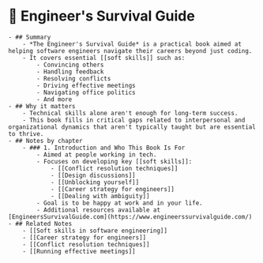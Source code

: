 # 📘 Engineer's Survival Guide
	- ## Summary
		- *The Engineer's Survival Guide* is a practical book aimed at helping software engineers navigate their careers beyond just coding.
		- It covers essential [[soft skills]] such as:
			- Convincing others
			- Handling feedback
			- Resolving conflicts
			- Driving effective meetings
			- Navigating office politics
			- And more
	- ## Why it matters
		- Technical skills alone aren't enough for long-term success.
		- This book fills in critical gaps related to interpersonal and organizational dynamics that aren't typically taught but are essential to thrive.
	- ## Notes by chapter
		- ### 1. Introduction and Who This Book Is For
			- Aimed at people working in tech.
			- Focuses on developing key [[soft skills]]:
				- [[Conflict resolution techniques]]
				- [[Design discussions]]
				- [[Unblocking yourself]]
				- [[Career strategy for engineers]]
				- [[Dealing with ambiguity]]
			- Goal is to be happy at work and in your life.
			- Additional resources available at [EngineersSurvivalGuide.com](https://www.engineerssurvivalguide.com/)
	- ## Related Notes
		- [[Soft skills in software engineering]]
		- [[Career strategy for engineers]]
		- [[Conflict resolution techniques]]
		- [[Running effective meetings]]